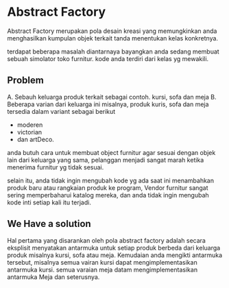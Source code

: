 # Abstract Factory
Abstract Factory merupakan pola desain kreasi yang memungkinkan anda menghasilkan kumpulan objek terkait tanda menentukan kelas konkretnya.

terdapat beberapa masalah diantarnaya
bayangkan anda sedang membuat sebuah simolator toko furnitur. kode anda terdiri dari kelas yg mewakili.

## Problem
A. Sebauh keluarga produk terkait sebagai contoh. kursi, sofa dan meja
B. Beberapa varian dari keluarga ini misalnya, produk kuris, sofa dan meja tersedia dalam variant sebagai berikut
- moderen
- victorian
- dan artDeco.

anda butuh cara untuk membuat object furnitur agar sesuai dengan objek lain dari keluarga yang sama, pelanggan menjadi sangat marah ketika menerima furnitur yg tidak sesuai.

selain itu, anda tidak ingin mengubah kode yg ada saat ini menambahkan produk baru atau rangkaian produk ke program, Vendor furnitur sangat sering memperbaharui katalog mereka, dan anda tidak ingin mengubah kode inti setiap kali itu terjadi.

## We Have a solution
Hal pertama yang disarankan oleh pola abstract factory adalah secara eksplisit menyatakan antarmuka untuk setiap produk berbeda dari keluarga produk misalnya kursi, sofa atau meja. Kemudaian anda mengikti antarmuka tersebut, misalnya semua vairan kursi dapat mengimplementasikan antarmuka kursi. semua varaian meja datam mengimplementasikan antarmuka Meja dan seterusnya.